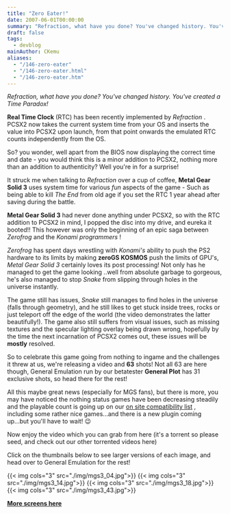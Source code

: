 ```yaml
---
title: "Zero Eater!"
date: 2007-06-01T00:00:00
summary: "Refraction, what have you done? You've changed history. You've created a Time Paradox!"
draft: false
tags:
  - devblog
mainAuthor: CKemu
aliases:
  - "/146-zero-eater"
  - "/146-zero-eater.html"
  - "/146-zero-eater.htm"
---
```


*Refraction, what have you done? You've changed history. You've
created a Time Paradox!*

**Real Time Clock** (RTC) has been recently implemented by *Refraction*
. PCSX2 now takes the current system time from your OS and inserts the
value into PCSX2 upon launch, from that point onwards the emulated RTC
counts independently from the OS.

So? you wonder, well apart from the BIOS now displaying the correct time
and date - you would think this is a minor addition to PCSX2, nothing
more than an addition to authenticity? Well you're in for a surprise!

It struck me when talking to *Refraction* over a cup of coffee, **Metal
Gear Solid 3** uses system time for various *fun* aspects of the game -
Such as being able to kill *The End* from old age if you set the RTC 1
year ahead after saving during the battle.

**Metal Gear Solid 3** had never done anything under PCSX2, so with the
RTC addition to PCSX2 in mind, I popped the disc into my drive, and
eureka it booted!! This however was only the beginning of an epic saga
between *Zerofrog* and the *Konami programmers* !

*Zerofrog* has spent days wrestling with *Konami's* ability to push the
PS2 hardware to its limits by making **zeroGS KOSMOS** push the limits
of GPU's, *Metal Gear Solid 3* certainly loves its post processing! Not
only has he managed to get the game looking ..well from absolute garbage
to gorgeous, he's also managed to stop *Snake* from slipping through
holes in the universe instantly.

The game still has issues, *Snake* still manages to find holes in the
universe (falls through geometry), and he still likes to get stuck
inside trees, rocks or just teleport off the edge of the world (the
video demonstrates the latter beautifully!). The game also still suffers
from visual issues, such as missing textures and the specular lighting
overlay being drawn wrong, hopefully by the time the next incarnation of
PCSX2 comes out, these issues will be **mostly** resolved.

So to celebrate this game going from nothing to ingame and the
challenges it threw at us, we're releasing a video and **63** shots!
Not all 63 are here though, General Emulation run by our betatester
**General Plot** has 31 exclusive shots, so head there for the rest!

All this maybe great news (especially for MGS fans), but there is more,
you may have noticed the nothing status games have been decreasing
steadily and the playable count is going up on our [on site
compatibility list](/compatibility-list.html) , including some rather
nice games...and there is a new plugin coming up...but you'll have to
wait!
😉

Now enjoy the video which you can grab from here (it's a torrent so
please seed, and check out our other torrented videos here)

Click on the thumbnails below to see larger versions of each image, and
head over to General Emulation for the rest!

{{< img cols="3" src="./img/mgs3_04.jpg">}}
{{< img cols="3" src="./img/mgs3_14.jpg">}}
{{< img cols="3" src="./img/mgs3_18.jpg">}}
{{< img cols="3" src="./img/mgs3_43.jpg">}}

**[More screens
here](/images/stories/frontend/zeroeater/mgs3_screens_news.rar)**
